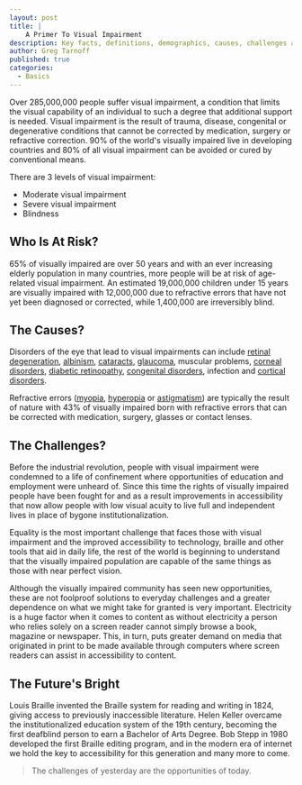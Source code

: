 ```yaml
---
layout: post
title: |
    A Primer To Visual Impairment
description: Key facts, definitions, demographics, causes, challenges and future of visual impairment.
author: Greg Tarnoff
published: true
categories:
  - Basics
---
```


Over 285,000,000 people suffer visual impairment, a condition that limits the visual capability of an individual to such a degree that additional support is needed. Visual impairment is the result of trauma, disease, congenital or degenerative conditions that cannot be corrected by medication, surgery or refractive correction. 90% of the world's visually impaired live in developing countries and 80% of all visual impairment can be avoided or cured by conventional means.

There are 3 levels of visual impairment:

* Moderate visual impairment
* Severe visual impairment
* Blindness

## Who Is At Risk?

65% of visually impaired are over 50 years and with an ever increasing elderly population in many countries, more people will be at risk of age-related visual impairment. An estimated 19,000,000 children under 15 years are visually impaired with 12,000,000 due to refractive errors that have not yet been diagnosed or corrected, while 1,400,000 are irreversibly blind.

## The Causes?

Disorders of the eye that lead to visual impairments can include [retinal degeneration](http://ffb.ca/learn/eye-diseases/), [albinism](https://en.wikipedia.org/wiki/Albinism), [cataracts](https://en.wikipedia.org/wiki/Cataract), [glaucoma](https://en.wikipedia.org/wiki/Glaucoma), muscular problems, [corneal disorders](https://www.nei.nih.gov/health/cornealdisease/), [diabetic retinopathy](https://en.wikipedia.org/wiki/Diabetic_retinopathy), [congenital disorders](https://en.wikipedia.org/wiki/Congenital_disorder), infection and [cortical disorders](https://en.wikipedia.org/wiki/Cortical_visual_impairment).

Refractive errors ([myopia](https://en.wikipedia.org/wiki/Myopia), [hyperopia](https://en.wikipedia.org/wiki/Hyperopia) or [astigmatism](https://www.medicalnewstoday.com/articles/158810.php)) are typically the result of nature with 43% of visually impaired born with refractive errors that can be corrected with medication, surgery, glasses or contact lenses.

## The Challenges?

Before the industrial revolution, people with visual impairment were condemned to a life of confinement where opportunities of education and employment were unheard of. Since this time the rights of visually impaired people have been fought for and as a result improvements in accessibility that now allow people with low visual acuity to live full and independent lives in place of bygone institutionalization.

Equality is the most important challenge that faces those with visual impairment and the improved accessibility to technology, braille and other tools that aid in daily life, the rest of the world is beginning to understand that the visually impaired population are capable of the same things as those with near perfect vision.

Although the visually impaired community has seen new opportunities, these are not foolproof solutions to everyday challenges and a greater dependence on what we might take for granted is very important. Electricity is a huge factor when it comes to content as without electricity a person who relies solely on a screen reader cannot simply browse a book, magazine or newspaper. This, in turn, puts greater demand on media that originated in print to be made available through computers where screen readers can assist in accessibility to content.

## The Future's Bright

Louis Braille invented the Braille system for reading and writing in 1824, giving access to previously inaccessible literature. Helen Keller overcame the institutionalized education system of the 19th century, becoming the first deafblind person to earn a Bachelor of Arts Degree. Bob Stepp in 1980 developed the first Braille editing program, and in the modern era of internet we hold the key to accessibility for this generation and many more to come.

> The challenges of yesterday are the opportunities of today.
